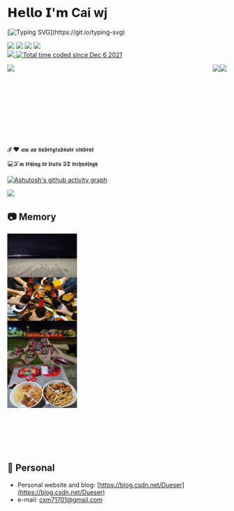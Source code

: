 # 𝗛𝗲𝗹𝗹𝗼 𝗜'𝗺 Cai wj

[![Typing SVG](https://readme-typing-svg.herokuapp.com?color=E4E4E4&lines=Live+well+and+meet+slowly.)](https://git.io/typing-svg)

[![](https://img.shields.io/badge/-@hexWars-%23181717?style=flat-square&logo=github)](https://github.com/hexWars)
[![](https://img.shields.io/badge/-@hexWars-%23000000?style=flat-square&logo=gitee)](https://gitee.com/hex-cxm)
[![](https://img.shields.io/badge/-@hexWars-%23000000?style=flat-square&logo=leetcode)](https://leetcode-cn.com/u/hexWars/)
[![](https://img.shields.io/badge/-@Dueser-%23000000?style=flat-square&logo=codeforces)](https://codeforces.com/profile/Dueser)
<br>
<a href="https://github.com/hexWars?tab=repositories">
   <img src="https://badges.pufler.dev/repos/hexWars?style=flat-square&color=black&logo=github">
</a>
<a href="https://wakatime.com/@05a07c08-5f73-4506-8c28-410e368c2294">
  <img src="https://wakatime.com/badge/user/05a07c08-5f73-4506-8c28-410e368c2294.svg?style=flat-square" alt="Total time coded since Dec 6 2021" >
</a>

<img align='left' src="https://stats.justsong.cn/api/leetcode?username=hexwars&cn=true&theme=dark" width="300px">

<img align='right' src="https://github-readme-stats.vercel.app/api?username=hexWars&show_icons=true&theme=tokyonight">

<img align='right' src="https://github-readme-streak-stats.herokuapp.com?user=hexWars&theme=tokyonight">



&nbsp;

&nbsp;

&nbsp;

&nbsp;

&nbsp;

&nbsp;




𝓘 ❤️ 𝖆𝖒 𝖆𝖓 𝖚𝖓𝖉𝖊𝖗𝖌𝖗𝖆𝖉𝖚𝖆𝖙𝖊 𝖘𝖙𝖚𝖉𝖊𝖓𝖙

:computer:𝕴'𝖒 𝖙𝖗𝖞𝖎𝖓𝖌 𝖙𝖔 𝖑𝖊𝖆𝖗𝖓 𝕴𝕿 𝖙𝖊𝖈𝖍𝖓𝖔𝖑𝖔𝖌𝖞



[![Ashutosh's github activity graph](https://activity-graph.herokuapp.com/graph?username=hexWars&theme=react-dark)](https://github.com/ashutosh00710/github-readme-activity-graph)

<img src="https://metrics.lecoq.io/hexWars?template=classic&base.indepth=false&base.hireable=false&config.timezone=Asia%2FShanghai">

## 📷 Memory

<div style="display: inline-block;">
    <div>
		<img align='left' src="61.jpg" width=160px height=100px>
    </div>
    <div>
        <img align='left' src="53.jpg" width=160px height=100px>
    </div>
    <div>
        <img align='left' src="61-2.jpg" width=160px height=100px>
    </div>
    <div>
        <img align='left' src="61-3.jpg" width=160px height=100px>
    </div>
</div>

<br>

&nbsp;

&nbsp;

&nbsp;

## 📜 Personal

- Personal website and blog: [https://blog.csdn.net/Dueser](https://blog.csdn.net/Dueser)
- e-mail: cxm71701@gmail.com











